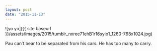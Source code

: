 ```yaml
---
layout: post
date: "2015-11-13"
---
```


![yo yo]({{ site.baseurl }}/assets/images/2015/tumblr_nxree71ehB1r16syio1_1280-768x1024.jpg)

Pau can’t bear to be separated from his cars. He has too many to carry.
